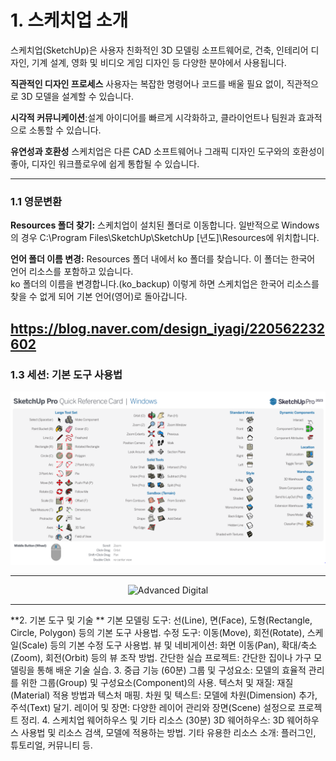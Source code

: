 
# 1. 스케치업 소개

스케치업(SketchUp)은 사용자 친화적인 3D 모델링 소프트웨어로, 건축, 인테리어 디자인, 기계 설계, 영화 및 비디오 게임 디자인 등 다양한 분야에서 사용됩니다.

<b>직관적인 디자인 프로세스</b> 사용자는 복잡한 명령어나 코드를 배울 필요 없이, 직관적으로 3D 모델을 설계할 수 있습니다.

<b>시각적 커뮤니케이션</b>:설계 아이디어를 빠르게 시각화하고, 클라이언트나 팀원과 효과적으로 소통할 수 있습니다.

<b>유연성과 호환성</b> 스케치업은 다른 CAD 소프트웨어나 그래픽 디자인 도구와의 호환성이 좋아, 디자인 워크플로우에 쉽게 통합될 수 있습니다.

----

### 1.1 영문변환

**Resources 폴더 찾기:** 스케치업이 설치된 폴더로 이동합니다. 일반적으로 Windows의 경우 C:\Program Files\SketchUp\SketchUp [년도]\Resources에 위치합니다. 

**언어 폴더 이름 변경:** Resources 폴더 내에서 ko 폴더를 찾습니다. 이 폴더는 한국어 언어 리소스를 포함하고 있습니다.<br>
ko 폴더의 이름을 변경합니다.(ko_backup) 이렇게 하면 스케치업은 한국어 리소스를 찾을 수 없게 되어 기본 언어(영어)로 돌아갑니다.

https://blog.naver.com/design_iyagi/220562232602
----

### 1.3 세션: 기본 도구 사용법

<p align="center">
  <img src="../../img/sketchupshort.jpg" alt="Advanced Digital" width = "1000px">
</p>

---
<p align="center">
  <img src="../../img/sketchupshort2.jpg" alt="Advanced Digital" width = "1000px">
</p>

----
**2. 기본 도구 및 기술 **
기본 모델링 도구: 선(Line), 면(Face), 도형(Rectangle, Circle, Polygon) 등의 기본 도구 사용법.
수정 도구: 이동(Move), 회전(Rotate), 스케일(Scale) 등의 기본 수정 도구 사용법.
뷰 및 네비게이션: 화면 이동(Pan), 확대/축소(Zoom), 회전(Orbit) 등의 뷰 조작 방법.
간단한 실습 프로젝트: 간단한 집이나 가구 모델링을 통해 배운 기술 실습.
3. 중급 기능 (60분)
그룹 및 구성요소: 모델의 효율적 관리를 위한 그룹(Group) 및 구성요소(Component)의 사용.
텍스처 및 재질: 재질(Material) 적용 방법과 텍스처 매핑.
차원 및 텍스트: 모델에 차원(Dimension) 추가, 주석(Text) 달기.
레이어 및 장면: 다양한 레이어 관리와 장면(Scene) 설정으로 프로젝트 정리.
4. 스케치업 웨어하우스 및 기타 리소스 (30분)
3D 웨어하우스: 3D 웨어하우스 사용법 및 리소스 검색, 모델에 적용하는 방법.
기타 유용한 리소스 소개: 플러그인, 튜토리얼, 커뮤니티 등.